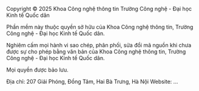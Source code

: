 Copyright © 2025 Khoa Công nghệ thông tin
Trường Công nghệ - Đại học Kinh tế Quốc dân

Phần mềm này thuộc quyền sở hữu của Khoa Công nghệ thông tin, Trường Công nghệ - Đại học Kinh tế Quốc dân.

Nghiêm cấm mọi hành vi sao chép, phân phối, sửa đổi mã nguồn khi chưa được sự cho phép bằng văn bản của Khoa Công nghệ thông tin, Trường Công nghệ - Đại học Kinh tế Quốc dân.

Mọi quyền được bảo lưu.

Địa chỉ: 207 Giải Phóng, Đồng Tâm, Hai Bà Trưng, Hà Nội
Website: ...
